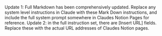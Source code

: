 Update 1: Full Markdown has been comprehensively updated. Replace any system level instructions in Claude with these Mark Down instructions, and include the full system prompt somewhere in Claudes Notion Pages for reference. 
Update 2: in the full instruction set, there are [Insert URL] fields. Replace these with the actual URL addresses of Claudes Notion pages.

